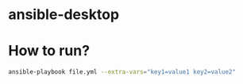 # ansible-desktop

# How to run?

```bash
ansible-playbook file.yml --extra-vars="key1=value1 key2=value2"
```
